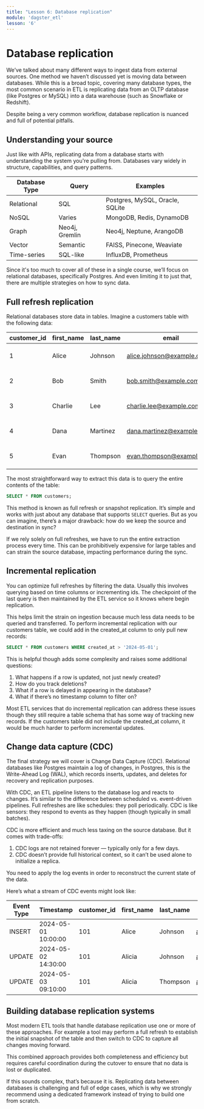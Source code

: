 ```yaml
---
title: "Lesson 6: Database replication"
module: 'dagster_etl'
lesson: '6'
---
```


# Database replication

We’ve talked about many different ways to ingest data from external sources. One method we haven’t discussed yet is moving data between databases. While this is a broad topic, covering many database types, the most common scenario in ETL is replicating data from an OLTP database (like Postgres or MySQL) into a data warehouse (such as Snowflake or Redshift).

Despite being a very common workflow, database replication is nuanced and full of potential pitfalls.

## Understanding your source
Just like with APIs, replicating data from a database starts with understanding the system you're pulling from. Databases vary widely in structure, capabilities, and query patterns.

| Database Type | Query | Examples |
| --- | --- | --- |
| Relational | SQL | Postgres, MySQL, Oracle, SQLite |
| NoSQL | Varies | MongoDB, Redis, DynamoDB |
| Graph | Neo4j, Gremlin | Neo4j, Neptune, ArangoDB |
| Vector | Semantic | FAISS, Pinecone, Weaviate |
| Time-series | SQL-like | InfluxDB, Prometheus |

Since it's too much to cover all of these in a single course, we’ll focus on relational databases, specifically Postgres. And even limiting it to just that, there are multiple strategies on how to sync data.

## Full refresh replication

Relational databases store data in tables. Imagine a customers table with the following data:

| customer_id | first_name | last_name | email                        | created_at          |
|-------------|------------|-----------|------------------------------|---------------------|
| 1           | Alice      | Johnson   | alice.johnson@example.com    | 2024-05-01 10:15:00 |
| 2           | Bob        | Smith     | bob.smith@example.com        | 2024-05-02 08:42:00 |
| 3           | Charlie    | Lee       | charlie.lee@example.com      | 2024-05-03 13:30:00 |
| 4           | Dana       | Martinez  | dana.martinez@example.com    | 2024-05-04 09:50:00 |
| 5           | Evan       | Thompson  | evan.thompson@example.com    | 2024-05-05 11:22:00 |

The most straightforward way to extract this data is to query the entire contents of the table:

```sql
SELECT * FROM customers;
```

This method is known as full refresh or snapshot replication. It’s simple and works with just about any database that supports `SELECT` queries. But as you can imagine, there’s a major drawback: how do we keep the source and destination in sync?

If we rely solely on full refreshes, we have to run the entire extraction process every time. This can be prohibitively expensive for large tables and can strain the source database, impacting performance during the sync.

## Incremental replication

You can optimize full refreshes by filtering the data. Usually this involves querying based on time columns or incrementing ids. The checkpoint of the last query is then maintained by the ETL service so it knows where begin replication.

This helps limit the strain on ingestion because much less data needs to be queried and transferred. To perform incremental replication with our customers table, we could add in the created_at column to only pull new records:

```sql
SELECT * FROM customers WHERE created_at > '2024-05-01';
```

This is helpful though adds some complexity and raises some additional questions:

1. What happens if a row is updated, not just newly created?
2. How do you track deletions?
3. What if a row is delayed in appearing in the database?
4. What if there’s no timestamp column to filter on?

Most ETL services that do incremental replication can address these issues though they still require a table schema that has some way of tracking new records. If the customers table did not include the created_at column, it would be much harder to perform incremental updates.

## Change data capture (CDC)

The final strategy we will cover is Change Data Capture (CDC). Relational databases like Postgres maintain a log of changes, in Postgres, this is the Write-Ahead Log (WAL), which records inserts, updates, and deletes for recovery and replication purposes.

With CDC, an ETL pipeline listens to the database log and reacts to changes. It’s similar to the difference between scheduled vs. event-driven pipelines. Full refreshes are like schedules: they poll periodically. CDC is like sensors: they respond to events as they happen (though typically in small batches).

CDC is more efficient and much less taxing on the source database. But it comes with trade-offs:

1. CDC logs are not retained forever — typically only for a few days.
2. CDC doesn’t provide full historical context, so it can’t be used alone to initialize a replica.

You need to apply the log events in order to reconstruct the current state of the data.

Here’s what a stream of CDC events might look like:

| Event Type | Timestamp           | customer_id | first_name | last_name | email                       | created_at          |
|------------|---------------------|-------------|------------|-----------|-----------------------------|---------------------|
| INSERT     | 2024-05-01 10:00:00 | 101         | Alice      | Johnson   | alice.johnson@example.com   | 2024-05-01 10:00:00 |
| UPDATE     | 2024-05-02 14:30:00 | 101         | Alicia     | Johnson   | alice.johnson@example.com   | 2024-05-01 10:00:00 |
| UPDATE     | 2024-05-03 09:10:00 | 101         | Alicia     | Thompson  | alicia.thompson@example.com | 2024-05-01 10:00:00 |

## Building database replication systems

Most modern ETL tools that handle database replication use one or more of these approaches. For example a tool may perform a full refresh to establish the initial snapshot of the table and then switch to CDC to capture all changes moving forward.

This combined approach provides both completeness and efficiency but requires careful coordination during the cutover to ensure that no data is lost or duplicated.

If this sounds complex, that’s because it is. Replicating data between databases is challenging and full of edge cases, which is why we strongly recommend using a dedicated framework instead of trying to build one from scratch.

